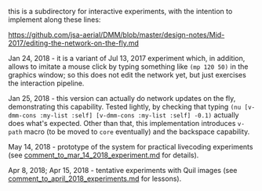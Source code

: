this is a subdirectory for interactive experiments, with the intention to implement along these lines:

https://github.com/jsa-aerial/DMM/blob/master/design-notes/Mid-2017/editing-the-network-on-the-fly.md

Jan 24, 2018 - it is a variant of Jul 13, 2017 experiment which, in addition, allows to
imitate a mouse click by typing something like `(mp 120 50)` in the graphics window;
so this does not edit the network yet, but just exercises the interaction pipeline.

Jan 25, 2018 - this version can actually do network updates on the fly, demonstrating
this capability. Tested lightly, by checking that typing
`(nu [v-dmm-cons :my-list :self] [v-dmm-cons :my-list :self] -0.1)` actually does what's
expected. Other than that, this implementation introduces `v-path` macro (to be moved
to `core` eventually) and the backspace capability.

May 14, 2018 - prototype of the system for practical livecoding experiments 
(see [comment_to_mar_14_2018_experiment.md](comment_to_mar_14_2018_experiment.md)
for details).

Apr 8, 2018; Apr 15, 2018 - tentative experiments with Quil images
(see [comment_to_april_2018_experiments.md](comment_to_april_2018_experiments.md)
for lessons).
